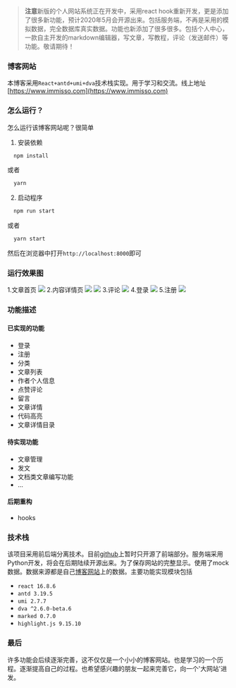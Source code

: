 >**注意**新版的个人网站系统正在开发中，采用react hook重新开发，更是添加了很多新功能，预计2020年5月会开源出来。包括服务端，不再是采用的模拟数据，完全数据库真实数据。功能也新添加了很多很多。包括个人中心，一款自主开发的markdown编辑器，写文章，写教程，评论（发送邮件）等功能。敬请期待！
### 博客网站
本博客采用`React+antd+umi+dva`技术栈实现。用于学习和交流。线上地址[https://www.immisso.com](https://www.immisso.com)

### 怎么运行？
怎么运行该博客网站呢？很简单

1. 安装依赖

```javascript
  npm install
```
或者
```javascript
  yarn
```

2. 启动程序

```javascript
  npm run start
```
或者

```javascript
  yarn start
```
然后在浏览器中打开`http://localhost:8000`即可
### 运行效果图
1.文章首页
![](https://immisso.oss-cn-hangzhou.aliyuncs.com/view/blog1.png)
2.内容详情页
![](https://immisso.oss-cn-hangzhou.aliyuncs.com/view/blog2.png)
![](https://immisso.oss-cn-hangzhou.aliyuncs.com/view/blog6.png)
3.评论
![](https://immisso.oss-cn-hangzhou.aliyuncs.com/view/blog3.png)
4.登录
![](https://immisso.oss-cn-hangzhou.aliyuncs.com/view/blog4.png)
5.注册
![](https://immisso.oss-cn-hangzhou.aliyuncs.com/view/blog5.png)

### 功能描述

#### 已实现的功能
+ 登录
+ 注册
+ 分类
+ 文章列表
+ 作者个人信息
+ 点赞评论
+ 留言
+ 文章详情
+ 代码高亮
+ 文章详情目录

#### 待实现功能
+ 文章管理
+ 发文
+ 文档类文章编写功能
+ ...


#### 后期重构
+ hooks

### 技术栈
该项目采用前后端分离技术。目前[github](https://github.com/immisso/Blog)上暂时只开源了前端部分。服务端采用Python开发，将会在后期陆续开源出来。为了保存网站的完整显示。使用了mock数据。数据来源都是自己[博客网站](https://github.com/immisso/Blog)上的数据。主要功能实现模块包括
+ `react 16.8.6`
+ `antd 3.19.5`
+ `umi 2.7.7`
+ `dva ^2.6.0-beta.6`
+ `marked 0.7.0`
+ `highlight.js 9.15.10`

### 最后
许多功能会后续逐渐完善，这不仅仅是一个小小的博客网站。也是学习的一个历程。逐渐提高自己的过程。也希望感兴趣的朋友一起来完善它，向一个'大网站'进发。
